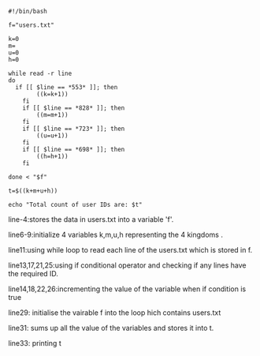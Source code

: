 ```
#!/bin/bash                                   

f="users.txt"                                        
    
k=0                                                  
m=
u=0
h=0

while read -r line                                     
do
  if [[ $line == *553* ]]; then                         
        ((k=k+1))                                         
    fi
    if [[ $line == *828* ]]; then
        ((m=m+1))
    fi
    if [[ $line == *723* ]]; then
        ((u=u+1))
    fi
    if [[ $line == *698* ]]; then
        ((h=h+1))
    fi

done < "$f"                                             

t=$((k+m+u+h))                                          

echo "Total count of user IDs are: $t" 
```

line-4:stores the data in users.txt  into a variable 'f'.


line6-9:initialize 4 variables k,m,u,h representing the 4 kingdoms .


line11:using while loop to read each line of the users.txt which is stored in f.


line13,17,21,25:using if conditional operator and checking if any lines have the required ID.
 
 
 line14,18,22,26:incrementing the value of the variable when if condition is true  
 
 
line29: initialise the vairable f into the loop hich contains users.txt
 
 
line31: sums up all the value of the variables and stores it into t.
 
 
line33: printing t

